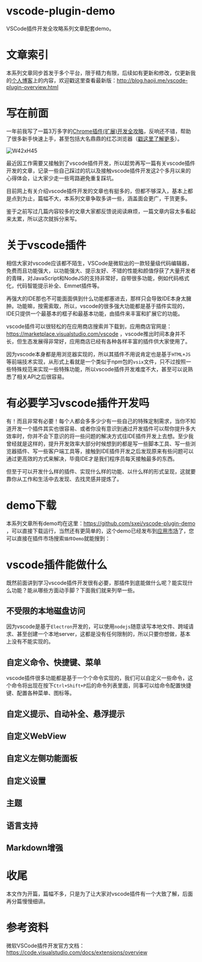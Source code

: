 # vscode-plugin-demo

VSCode插件开发全攻略系列文章配套demo。

# 文章索引

本系列文章同步首发于多个平台，限于精力有限，后续如有更新和修改，仅更新我的[个人博客](https://haoji.me)上的内容，欢迎戳这里查看最新版：http://blog.haoji.me/vscode-plugin-overview.html

# 写在前面

一年前我写了一篇3万多字的[Chrome插件(扩展)开发全攻略](http://blog.haoji.me/chrome-plugin-develop.html)，反响还不错，帮助了很多新手快速上手，甚至包括大名鼎鼎的红芯浏览器（[戳这里了解更多](https://www.zhihu.com/question/290426793/answer/470060833)）。

![_W42xH45_](http://image.haoji.me/201810/20181014_105429_415_9976.png)

最近因工作需要又接触到了vscode插件开发，所以趁势再写一篇有关vscode插件开发的文章，记录一些自己踩过的坑以及接触vscode插件开发这2个多月以来的心得体会，让大家少走一些弯路避免重复踩坑。

目前网上有关介绍vscode插件开发的文章也有挺多的，但都不够深入，基本上都是点到为止，篇幅不大，本系列文章争取多讲一些，涵盖面会更广，干货更多。

鉴于之前写过几篇内容较多的文章大家都反馈说阅读麻烦，一篇文章内容太多看起来太累，所以这次就拆分来写。

# 关于vscode插件

相信大家对vscode应该都不陌生，VSCode是微软出的一款轻量级代码编辑器，免费而且功能强大，以功能强大、提示友好、不错的性能和颜值俘获了大量开发者的青睐，对JavaScript和NodeJS的支持非常好，自带很多功能，例如代码格式化，代码智能提示补全、Emmet插件等。

再强大的IDE那也不可能面面俱到什么功能都塞进去，那样只会导致IDE本身太臃肿。功能嘛，按需索取，所以，vscode的很多强大功能都是基于插件实现的，IDE只提供一个最基本的框子和最基本功能，由插件来丰富和扩展它的功能。

vscode插件可以很轻松的在应用商店搜索并下载到，应用商店官网是：https://marketplace.visualstudio.com/vscode ，vscode推出时间本身并不长，但生态发展得非常好，应用商店已经有各种各样丰富的插件供大家使用了。

因为vscode本身都是用浏览器实现的，所以其插件不用说肯定也是基于`HTML+JS`等前端技术实现，从形式上看就是一个类似于npm包的`vsix`文件，只不过按照一些特殊规范来实现一些特殊功能，所以vscode插件开发难度不大，甚至可以说熟悉了相关API之后很容易。

# 有必要学习vscode插件开发吗

有！而且非常有必要！每个人都会多多少少有一些自己的特殊定制需求，当你不知道开发一个插件其实也很容易、或者你没有意识到通过开发插件可以帮你提升多大效率时，你并不会下意识的将一些问题的解决方式往IDE插件开发上去想。至少我曾经就是这样的，提升开发效率大部分时候想到的都是写一些脚本工具、写一些浏览器插件、写一些客户端工具等，接触到IDE插件开发之后发现原来有些问题可以通过更高效的方式来解决，毕竟IDE才是我们程序员每天接触最多的东西。

但至于可以开发什么样的插件、实现什么样的功能、以什么样的形式呈现，这就要靠你从工作和生活中去发现、去找灵感并提炼了。

# demo下载

本系列文章所有demo均在这里：https://github.com/sxei/vscode-plugin-demo ，可以直接下载运行，当然还有更简单的，这个demo已经发布到[应用市场](#)了，您可以直接在插件市场搜索`插件Demo`就能搜到：



# vscode插件能做什么

既然前面讲到学习vscode插件开发很有必要，那插件到底能做什么呢？能实现什么功能？能从哪些方面动手脚？下面我们就来列举一些。

## 不受限的本地磁盘访问

因为vscode是基于`Electron`开发的，可以使用`nodejs`随意读写本地文件、跨域请求、甚至创建一个本地server，这都是没有任何限制的，所以只要你想做，基本上没有不能实现的。

## 自定义命令、快捷键、菜单

vscode插件很多功能都是基于一个个命令实现的，我们可以自定义一些命令，这个命令将出现在按下`Ctrl+Shift+P`后的命令列表里面，同事可以给命令配置快捷键、配置各种菜单、图标等。

## 自定义提示、自动补全、悬浮提示

## 自定义WebView

## 自定义左侧功能面板

## 自定义设置

## 主题

## 语言支持

## Markdown增强

# 收尾

本文作为开篇，篇幅不多，只是为了让大家对vscode插件有一个大致了解，后面再分篇慢慢细讲。

# 参考资料

微软VSCode插件开发官方文档：https://code.visualstudio.com/docs/extensions/overview

